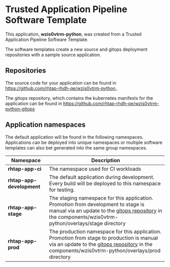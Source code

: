 # Trusted Application Pipeline Software Template

This application, **wzis0vtrm-python**, was created from a Trusted Application Pipeline Software Template.

The software templates create a new source and gitops deployment repositories with a sample source application. 

## Repositories

The source code for your application can be found in [https://github.com/rhtap-rhdh-qe/wzis0vtrm-python ](https://github.com/rhtap-rhdh-qe/wzis0vtrm-python ).
 
The gitops repository, which contains the kubernetes manifests for the application can be found in 
[https://github.com/rhtap-rhdh-qe/wzis0vtrm-python-gitops ](https://github.com/rhtap-rhdh-qe/wzis0vtrm-python-gitops ) 

## Application namespaces 

The default application will be found in the following namespaces. Applications can be deployed into unique namespaces or multiple software templates can also bet generated into the same group namespaces.  

|  Namespace   |  Description   |  
| -------- | -------- |
| **rhtap-app-ci** | The namespace used for CI workloads |
| **rhtap-app-development** | The default application during development. Every build will be deployed to this namespace for testing. |
| **rhtap-app-stage** | The staging namespace for this application. Promotion from development to stage is manual via an update to the [gitops repository](https://github.com/rhtap-rhdh-qe/wzis0vtrm-python-gitops ) in the components/wzis0vtrm-python/overlays/stage directory |
| **rhtap-app-prod** | The production namespace for this application. Promotion from stage to production is manual via an update to the [gitops repository](https://github.com/rhtap-rhdh-qe/wzis0vtrm-python-gitops ) in the components/wzis0vtrm-python/overlays/prod directory |